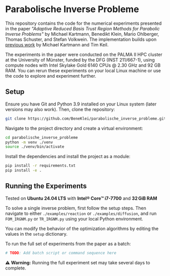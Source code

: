 # Parabolische Inverse Probleme

This repository contains the code for the numerical experiments presented in the paper *"Adaptive Reduced Basis Trust Region Methods for Parabolic Inverse Problems"* by Michael Kartmann, Benedikt Klein, Mario Ohlberger, Thomas Schuster, and Stefan Volkwein. The implementation builds upon [previous work](https://zenodo.org/records/8328835) by Michael Kartmann and Tim Keil.

The experiments in the paper were conducted on the PALMA II HPC cluster at the University of Münster, funded by the DFG (INST 211/667-1), using compute nodes with Intel Skylake Gold 6140 CPUs @ 2.30 GHz and 92 GB RAM. You can rerun these experiments on your local Linux machine or use the code to explore and experiment further.


## Setup

Ensure you have Git and Python 3.9 installed on your Linux system (later versions may also work). Then, clone the repository:

```bash
git clone https://github.com/BeneKlei/parabolische_inverse_probleme.git
```

Navigate to the project directory and create a virtual environment:

```bash
cd parabolische_inverse_probleme
python -m venv ./venv
source ./venv/bin/activate
```

Install the dependencies and install the project as a module:

```bash
pip install -r requirements.txt
pip install -e .
```

## Running the Experiments

Tested on **Ubuntu 24.04 LTS** with **Intel® Core™ i7-7700** and **32 GiB RAM**

To solve a single inverse problem, first follow the setup steps. Then navigate to either `./examples/reaction` or `./examples/diffusion`, and run `FOM_IRGNM.py` or `TR_IRGNM.py` using your local Python environment.

You can modify the behavior of the optimization algorithms by editing the values in the `setup` dictionary.

To run the full set of experiments from the paper as a batch:

```bash
# TODO: Add batch script or command sequence here
```

⚠️ **Warning:** Running the full experiment set may take several days to complete.



